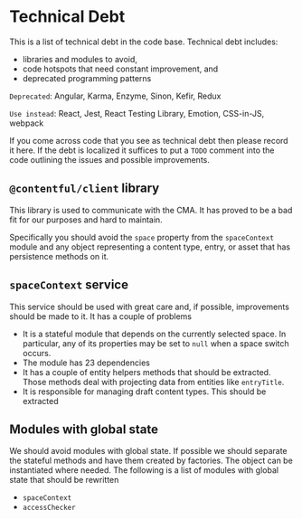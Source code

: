 # Technical Debt

This is a list of technical debt in the code base. Technical debt includes:

- libraries and modules to avoid,
- code hotspots that need constant improvement, and
- deprecated programming patterns

`Deprecated`: Angular, Karma, Enzyme, Sinon, Kefir, Redux

`Use instead`: React, Jest, React Testing Library, Emotion, CSS-in-JS, webpack

If you come across code that you see as technical debt then please record it
here. If the debt is localized it suffices to put a `TODO` comment into the code
outlining the issues and possible improvements.

## `@contentful/client` library

This library is used to communicate with the CMA. It has proved to be a bad fit
for our purposes and hard to maintain.

Specifically you should avoid the `space` property from the `spaceContext`
module and any object representing a content type, entry, or asset that has
persistence methods on it.

## `spaceContext` service

This service should be used with great care and, if possible, improvements
should be made to it. It has a couple of problems

- It is a stateful module that depends on the currently selected space. In
  particular, any of its properties may be set to `null` when a space switch
  occurs.
- The module has 23 dependencies
- It has a couple of entity helpers methods that should be extracted. Those
  methods deal with projecting data from entities like `entryTitle`.
- It is responsible for managing draft content types. This should be extracted

## Modules with global state

We should avoid modules with global state. If possible we should separate the
stateful methods and have them created by factories. The object can be
instantiated where needed. The following is a list of modules with global state
that should be rewritten

- `spaceContext`
- `accessChecker`
